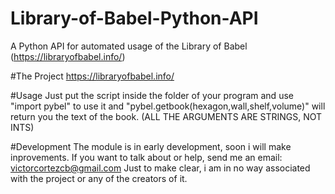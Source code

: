 # Library-of-Babel-Python-API
A Python API for automated usage of the Library of Babel (https://libraryofbabel.info/)

#The Project
https://libraryofbabel.info/

#Usage
  Just put the script inside the folder of your program and use "import pybel" to use it and "pybel.getbook(hexagon,wall,shelf,volume)" will return you the text of the book. (ALL THE ARGUMENTS ARE STRINGS, NOT INTS)
  
#Development
 The module is in early development, soon i will make inprovements. If you want to talk about or help, send me an email: victorcortezcb@gmail.com
 Just to make clear, i am in no way associated with the project or any of the creators of it.
